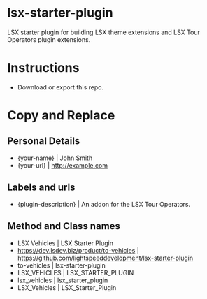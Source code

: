 # lsx-starter-plugin
LSX starter plugin for building LSX theme extensions and LSX Tour Operators plugin extensions.

# Instructions

 * Download or export this repo.


# Copy and Replace

## Personal Details
 * {your-name}			|	John Smith
 * {your-url}			|	http://example.com

## Labels and urls

 * {plugin-description}	|	An addon for the LSX Tour Operators.

## Method and Class names

 * LSX Vehicles		|	LSX Starter Plugin
 * https://dev.lsdev.biz/product/to-vehicles			|	https://github.com/lightspeeddevelopment/lsx-starter-plugin
 * to-vehicles		|	lsx-starter-plugin
 * LSX_VEHICLES		|	LSX_STARTER_PLUGIN
 * lsx_vehicles		|	lsx_starter_plugin
 * LSX_Vehicles			|	LSX_Starter_Plugin
